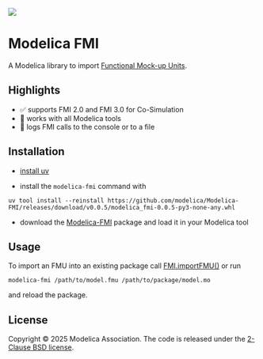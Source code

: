![](https://github.com/user-attachments/assets/dbcd7e72-cdb3-48b5-8323-a1b89c328ea2)

# Modelica FMI

A Modelica library to import [Functional Mock-up Units](https://fmi-standard.org/).

## Highlights

- :white_check_mark: supports FMI 2.0 and FMI 3.0 for Co-Simulation
- :tada: works with all Modelica tools
- :page_with_curl: logs FMI calls to the console or to a file

## Installation

- [install uv](https://docs.astral.sh/uv/getting-started/installation/)

- install the `modelica-fmi` command with
```
uv tool install --reinstall https://github.com/modelica/Modelica-FMI/releases/download/v0.0.5/modelica_fmi-0.0.5-py3-none-any.whl
```

- download the [Modelica-FMI](https://github.com/modelica/Modelica-FMI/releases/download/v0.0.5/Modelica-FMI-0.0.5.zip) package and load it in your Modelica tool

## Usage

To import an FMU into an existing package call [FMI.importFMU()](FMI/importFMU.mo) or run

```
modelica-fmi /path/to/model.fmu /path/to/package/model.mo
```

and reload the package.

## License

Copyright &copy; 2025 Modelica Association.
The code is released under the [2-Clause BSD license](LICENSE).
